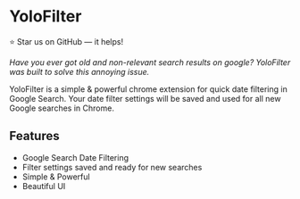 # YoloFilter
⭐️ Star us on GitHub — it helps!

*Have you ever got old and non-relevant search results on google? YoloFilter was built to solve this annoying issue.* 

YoloFilter is a simple & powerful chrome extension for quick date filtering in Google Search. Your date filter settings will be saved and used for all new Google searches in Chrome. 

## Features
- Google Search Date Filtering
- Filter settings saved and ready for new searches
- Simple & Powerful
- Beautiful UI
